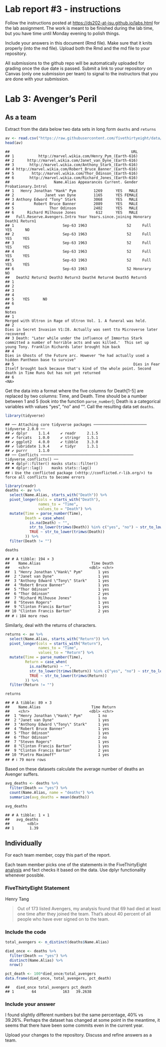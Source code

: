 
<!-- README.md is generated from README.Rmd. Please edit the README.Rmd file -->

# Lab report \#3 - instructions

Follow the instructions posted at
<https://ds202-at-isu.github.io/labs.html> for the lab assignment. The
work is meant to be finished during the lab time, but you have time
until Monday evening to polish things.

Include your answers in this document (Rmd file). Make sure that it
knits properly (into the md file). Upload both the Rmd and the md file
to your repository.

All submissions to the github repo will be automatically uploaded for
grading once the due date is passed. Submit a link to your repository on
Canvas (only one submission per team) to signal to the instructors that
you are done with your submission.

# Lab 3: Avenger’s Peril

## As a team

Extract from the data below two data sets in long form `deaths` and
`returns`

``` r
av <- read.csv("https://raw.githubusercontent.com/fivethirtyeight/data/master/avengers/avengers.csv", stringsAsFactors = FALSE)
head(av)
```

    ##                                                       URL
    ## 1           http://marvel.wikia.com/Henry_Pym_(Earth-616)
    ## 2      http://marvel.wikia.com/Janet_van_Dyne_(Earth-616)
    ## 3       http://marvel.wikia.com/Anthony_Stark_(Earth-616)
    ## 4 http://marvel.wikia.com/Robert_Bruce_Banner_(Earth-616)
    ## 5        http://marvel.wikia.com/Thor_Odinson_(Earth-616)
    ## 6       http://marvel.wikia.com/Richard_Jones_(Earth-616)
    ##                    Name.Alias Appearances Current. Gender Probationary.Introl
    ## 1   Henry Jonathan "Hank" Pym        1269      YES   MALE                    
    ## 2              Janet van Dyne        1165      YES FEMALE                    
    ## 3 Anthony Edward "Tony" Stark        3068      YES   MALE                    
    ## 4         Robert Bruce Banner        2089      YES   MALE                    
    ## 5                Thor Odinson        2402      YES   MALE                    
    ## 6      Richard Milhouse Jones         612      YES   MALE                    
    ##   Full.Reserve.Avengers.Intro Year Years.since.joining Honorary Death1 Return1
    ## 1                      Sep-63 1963                  52     Full    YES      NO
    ## 2                      Sep-63 1963                  52     Full    YES     YES
    ## 3                      Sep-63 1963                  52     Full    YES     YES
    ## 4                      Sep-63 1963                  52     Full    YES     YES
    ## 5                      Sep-63 1963                  52     Full    YES     YES
    ## 6                      Sep-63 1963                  52 Honorary     NO        
    ##   Death2 Return2 Death3 Return3 Death4 Return4 Death5 Return5
    ## 1                                                            
    ## 2                                                            
    ## 3                                                            
    ## 4                                                            
    ## 5    YES      NO                                             
    ## 6                                                            
    ##                                                                                                                                                                              Notes
    ## 1                                                                                                                Merged with Ultron in Rage of Ultron Vol. 1. A funeral was held. 
    ## 2                                                                                                  Dies in Secret Invasion V1:I8. Actually was sent tto Microverse later recovered
    ## 3 Death: "Later while under the influence of Immortus Stark committed a number of horrible acts and was killed.'  This set up young Tony. Franklin Richards later brought him back
    ## 4                                                                               Dies in Ghosts of the Future arc. However "he had actually used a hidden Pantheon base to survive"
    ## 5                                                      Dies in Fear Itself brought back because that's kind of the whole point. Second death in Time Runs Out has not yet returned
    ## 6                                                                                                                                                                             <NA>

Get the data into a format where the five columns for Death\[1-5\] are
replaced by two columns: Time, and Death. Time should be a number
between 1 and 5 (look into the function `parse_number`); Death is a
categorical variables with values “yes”, “no” and ““. Call the resulting
data set `deaths`.

``` r
library(tidyverse)
```

    ## ── Attaching core tidyverse packages ──────────────────────── tidyverse 2.0.0 ──
    ## ✔ dplyr     1.1.4     ✔ readr     2.1.5
    ## ✔ forcats   1.0.0     ✔ stringr   1.5.1
    ## ✔ ggplot2   4.0.0     ✔ tibble    3.3.0
    ## ✔ lubridate 1.9.4     ✔ tidyr     1.3.1
    ## ✔ purrr     1.1.0     
    ## ── Conflicts ────────────────────────────────────────── tidyverse_conflicts() ──
    ## ✖ dplyr::filter() masks stats::filter()
    ## ✖ dplyr::lag()    masks stats::lag()
    ## ℹ Use the conflicted package (<http://conflicted.r-lib.org/>) to force all conflicts to become errors

``` r
library(readr)
deaths <- av %>%
  select(Name.Alias, starts_with("Death")) %>%
  pivot_longer(cols = starts_with("Death"),
               names_to = "Time",
               values_to = "Death") %>%
  mutate(Time = parse_number(Time),
         Death = case_when(
           is.na(Death) ~ "",
           str_to_lower(trimws(Death)) %in% c("yes", "no") ~ str_to_lower(trimws(Death)),
           TRUE ~ str_to_lower(trimws(Death))
         )) %>%
  filter(Death != "")

deaths
```

    ## # A tibble: 194 × 3
    ##    Name.Alias                       Time Death
    ##    <chr>                           <dbl> <chr>
    ##  1 "Henry Jonathan \"Hank\" Pym"       1 yes  
    ##  2 "Janet van Dyne"                    1 yes  
    ##  3 "Anthony Edward \"Tony\" Stark"     1 yes  
    ##  4 "Robert Bruce Banner"               1 yes  
    ##  5 "Thor Odinson"                      1 yes  
    ##  6 "Thor Odinson"                      2 yes  
    ##  7 "Richard Milhouse Jones"            1 no   
    ##  8 "Steven Rogers"                     1 yes  
    ##  9 "Clinton Francis Barton"            1 yes  
    ## 10 "Clinton Francis Barton"            2 yes  
    ## # ℹ 184 more rows

Similarly, deal with the returns of characters.

``` r
returns <- av %>%
  select(Name.Alias, starts_with("Return")) %>%
  pivot_longer(cols = starts_with("Return"),
               names_to = "Time",
               values_to = "Return") %>%
  mutate(Time = parse_number(Time),
         Return = case_when(
           is.na(Return) ~ "",
           str_to_lower(trimws(Return)) %in% c("yes", "no") ~ str_to_lower(trimws(Return)),
           TRUE ~ str_to_lower(trimws(Return))
         )) %>%
  filter(Return != "")

returns
```

    ## # A tibble: 89 × 3
    ##    Name.Alias                       Time Return
    ##    <chr>                           <dbl> <chr> 
    ##  1 "Henry Jonathan \"Hank\" Pym"       1 no    
    ##  2 "Janet van Dyne"                    1 yes   
    ##  3 "Anthony Edward \"Tony\" Stark"     1 yes   
    ##  4 "Robert Bruce Banner"               1 yes   
    ##  5 "Thor Odinson"                      1 yes   
    ##  6 "Thor Odinson"                      2 no    
    ##  7 "Steven Rogers"                     1 yes   
    ##  8 "Clinton Francis Barton"            1 yes   
    ##  9 "Clinton Francis Barton"            2 yes   
    ## 10 "Pietro Maximoff"                   1 yes   
    ## # ℹ 79 more rows

Based on these datasets calculate the average number of deaths an
Avenger suffers.

``` r
avg_deaths <- deaths %>%
  filter(Death == "yes") %>%
  count(Name.Alias, name = "deaths") %>%
  summarize(avg_deaths = mean(deaths))

avg_deaths
```

    ## # A tibble: 1 × 1
    ##   avg_deaths
    ##        <dbl>
    ## 1       1.39

## Individually

For each team member, copy this part of the report.

Each team member picks one of the statements in the FiveThirtyEight
[analysis](https://fivethirtyeight.com/features/avengers-death-comics-age-of-ultron/)
and fact checks it based on the data. Use dplyr functionality whenever
possible.

### FiveThirtyEight Statement

Henry Tang

> Out of 173 listed Avengers, my analysis found that 69 had died at
> least one time after they joined the team. That’s about 40 percent of
> all people who have ever signed on to the team.

### Include the code

``` r
total_avengers <- n_distinct(deaths$Name.Alias)

died_once <- deaths %>%
  filter(Death == "yes") %>%
  distinct(Name.Alias) %>%
  nrow()

pct_death <- 100*died_once/total_avengers
data.frame(died_once, total_avengers, pct_death)
```

    ##   died_once total_avengers pct_death
    ## 1        64            163   39.2638

### Include your answer

I found slightly different numbers but the same percentage, 40% vs
39.26%. Perhaps the dataset has changed at some point in the meantime,
it seems that there have been some commits even in the current year.

Upload your changes to the repository. Discuss and refine answers as a
team.
